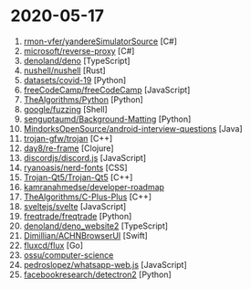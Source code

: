# 2020-05-17

1. [rmon-vfer/yandereSimulatorSource](https://github.com/rmon-vfer/yandereSimulatorSource "Dissasembled DLL's from Yandere Simulator") [C#]
2. [microsoft/reverse-proxy](https://github.com/microsoft/reverse-proxy "A toolkit for developing high-performance HTTP reverse proxy applications.") [C#]
3. [denoland/deno](https://github.com/denoland/deno "A secure JavaScript and TypeScript runtime") [TypeScript]
4. [nushell/nushell](https://github.com/nushell/nushell "A new type of shell") [Rust]
5. [datasets/covid-19](https://github.com/datasets/covid-19 "Novel Coronavirus 2019 time series data on cases") [Python]
6. [freeCodeCamp/freeCodeCamp](https://github.com/freeCodeCamp/freeCodeCamp "freeCodeCamp.org's open source codebase and curriculum. Learn to code at home.") [JavaScript]
7. [TheAlgorithms/Python](https://github.com/TheAlgorithms/Python "All Algorithms implemented in Python") [Python]
8. [google/fuzzing](https://github.com/google/fuzzing "Tutorials, examples, discussions, research proposals, and other resources related to fuzzing") [Shell]
9. [senguptaumd/Background-Matting](https://github.com/senguptaumd/Background-Matting "Background Matting: The World is Your Green Screen") [Python]
10. [MindorksOpenSource/android-interview-questions](https://github.com/MindorksOpenSource/android-interview-questions "Your Cheat Sheet For Android Interview - Android Interview Questions") [Java]
11. [trojan-gfw/trojan](https://github.com/trojan-gfw/trojan "An unidentifiable mechanism that helps you bypass GFW.") [C++]
12. [day8/re-frame](https://github.com/day8/re-frame "A ClojureScript framework for building user interfaces, leveraging React") [Clojure]
13. [discordjs/discord.js](https://github.com/discordjs/discord.js "A powerful JavaScript library for interacting with the Discord API") [JavaScript]
14. [ryanoasis/nerd-fonts](https://github.com/ryanoasis/nerd-fonts "Iconic font aggregator, collection, & patcher. 3,600+ icons, 50+ patched fonts: Hack, Source Code Pro, more. Glyph collections: Font Awesome, Material Design Icons, Octicons, & more") [CSS]
15. [Trojan-Qt5/Trojan-Qt5](https://github.com/Trojan-Qt5/Trojan-Qt5 "A cross-platform trojan GUI client based on Shadowsocks-qt. 有问题请加tg群反馈") [C++]
16. [kamranahmedse/developer-roadmap](https://github.com/kamranahmedse/developer-roadmap "Roadmap to becoming a web developer in 2020") 
17. [TheAlgorithms/C-Plus-Plus](https://github.com/TheAlgorithms/C-Plus-Plus "All Algorithms implemented in C++") [C++]
18. [sveltejs/svelte](https://github.com/sveltejs/svelte "Cybernetically enhanced web apps") [JavaScript]
19. [freqtrade/freqtrade](https://github.com/freqtrade/freqtrade "Free, open source crypto trading bot") [Python]
20. [denoland/deno_website2](https://github.com/denoland/deno_website2 "deno.land website") [TypeScript]
21. [Dimillian/ACHNBrowserUI](https://github.com/Dimillian/ACHNBrowserUI "Animal Crossing New Horizon companion app in SwiftUI") [Swift]
22. [fluxcd/flux](https://github.com/fluxcd/flux "The GitOps Kubernetes operator") [Go]
23. [ossu/computer-science](https://github.com/ossu/computer-science "🎓 Path to a free self-taught education in Computer Science!") 
24. [pedroslopez/whatsapp-web.js](https://github.com/pedroslopez/whatsapp-web.js "A WhatsApp client library that connects through the WhatsApp Web browser app") [JavaScript]
25. [facebookresearch/detectron2](https://github.com/facebookresearch/detectron2 "Detectron2 is FAIR's next-generation platform for object detection and segmentation.") [Python]
